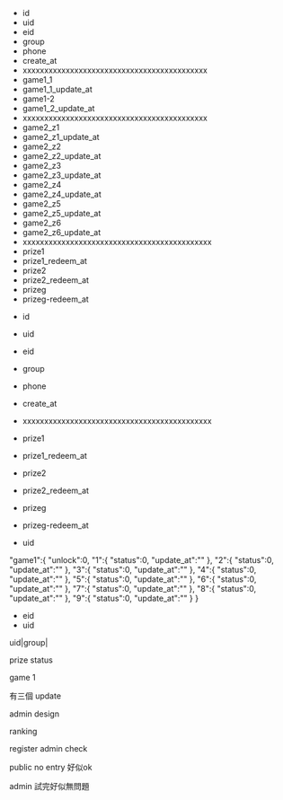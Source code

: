 
<!-- user -->

- id
- uid
- eid
- group
- phone
- create_at
- xxxxxxxxxxxxxxxxxxxxxxxxxxxxxxxxxxxxxxxxxxx
- game1_1
- game1_1_update_at
- game1-2
- game1_2_update_at
- xxxxxxxxxxxxxxxxxxxxxxxxxxxxxxxxxxxxxxxxxxx
- game2_z1
- game2_z1_update_at
- game2_z2
- game2_z2_update_at
- game2_z3
- game2_z3_update_at
- game2_z4
- game2_z4_update_at
- game2_z5
- game2_z5_update_at
- game2_z6
- game2_z6_update_at
- xxxxxxxxxxxxxxxxxxxxxxxxxxxxxxxxxxxxxxxxxxxx
- prize1
- prize1_redeem_at
- prize2
- prize2_redeem_at
- prizeg
- prizeg-redeem_at

<!-- user1.1 -->


- id
- uid
- eid
- group
- phone
- create_at
- xxxxxxxxxxxxxxxxxxxxxxxxxxxxxxxxxxxxxxxxxxxx
- prize1
- prize1_redeem_at
- prize2
- prize2_redeem_at
- prizeg
- prizeg-redeem_at


- uid

"game1":{
    "unlock":0,
     "1":{
            "status":0,
            "update_at":""
        },
        "2":{
            "status":0,
            "update_at":""
        },
        "3":{
            "status":0,
            "update_at":""
        },
        "4":{
            "status":0,
            "update_at":""
        },
        "5":{
            "status":0,
            "update_at":""
        },
        "6":{
            "status":0,
            "update_at":""
        },
        "7":{
            "status":0,
            "update_at":""
        },
        "8":{
            "status":0,
            "update_at":""
        },
        "9":{
            "status":0,
            "update_at":""
        }
}

<!-- entry id -->
- eid
- uid

<!-- ranking -->


<!--  -->

<!-- CREATE TABLE `hkjc_eventist_video` ( -->
  <!-- `eid` varchar(15) NOT NULL, -->
  <!-- `uid` varchar(15) NOT NULL -->
<!-- ) ENGINE=InnoDB DEFAULT CHARSET=latin1; -->


<!-- login 會有的status -->
<!-- table1 -->
uid|group|
<!-- table2 -->
<!-- game status -->
<!-- table3 -->
prize status


game 1 

有三個
update


admin design

ranking

<!--  -->
register 
admin check

public no entry 好似ok

admin 試完好似無問題
